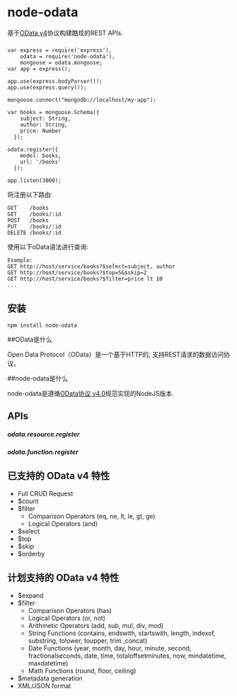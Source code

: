 node-odata
==========

基于[OData v4](http://www.odata.org/)协议构建酷炫的REST APIs.

### 
```
var express = require('express'),
    odata = require('node-odata'),
    mongoose = odata.mongoose;
var app = express();

app.use(express.bodyParser());
app.use(express.query());

mongoose.connect("mongodb://localhost/my-app");

var books = mongoose.Schema({
    subject: String,
    author: String,
    price: Number
  });

odata.register({
    model: books,
    url: '/books'
  });

app.listen(3000);

```

将注册以下路由:

```
GET    /books
GET    /books/:id
POST   /books
PUT    /books/:id
DELETE /books/:id
```

使用以下oData语法进行查询:

```
Example:
GET http://host/service/books?$select=subject, author
GET http://host/service/books?$top=5&$skip=2
GET http://host/service/books?$filter=price lt 10
...

```

## 安装

```
npm install node-odata
```

##OData是什么

Open Data Protocol（OData）是一个基于HTTP的, 支持REST请求的数据访问协议。


##node-odata是什么

node-odata是遵循[OData协议 v4.0](http://docs.oasis-open.org/odata/odata/v4.0/os/part1-protocol/odata-v4.0-os-part1-protocol.html)规范实现的NodeJS版本.


## APIs

##### odata.resource.register
##### odata.function.register


## 已支持的 OData v4 特性

* Full CRUD Request
* $count
* $filter
  * Comparison Operators (eq, ne, lt, le, gt, ge)
  * Logical Operators (and)
* $select
* $top
* $skip
* $orderby

## 计划支持的 OData v4 特性
* $expand
* $filter
  * Comparison Operators (has)
  * Logical Operators (or, not)
  * Arithmetic Operators (add, sub, mul, div, mod)
  * String Functions (contains, endswith, startswith, length, indexof, substring, tolower, toupper, trim ,concat)
  * Date Functions (year, month, day, hour, minute, second, fractionalseconds, date, time, totaloffsetminutes, now, mindatetime, maxdatetime)
  * Math Functions (round, floor, ceiling)
* $metadata generation
* XML/JSON format
